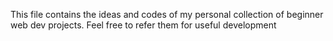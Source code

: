 This file contains the ideas and codes of my personal collection of beginner web dev projects.
Feel free to refer them for useful development
